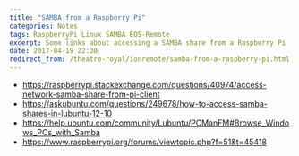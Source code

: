 ```yaml
---
title: "SAMBA from a Raspberry Pi"
categories: Notes
tags: RaspberryPi Linux SAMBA EOS-Remote
excerpt: Some links about accessing a SAMBA share from a Raspberry Pi
date: 2017-04-19 22:30
redirect_from: /theatre-royal/ionremote/samba-from-a-raspberry-pi.html
---
```

- https://raspberrypi.stackexchange.com/questions/40974/access-network-samba-share-from-pi-client
- https://askubuntu.com/questions/249678/how-to-access-samba-shares-in-lubuntu-12-10
- https://help.ubuntu.com/community/Lubuntu/PCManFM#Browse_Windows_PCs_with_Samba
- https://www.raspberrypi.org/forums/viewtopic.php?f=51&t=45418
